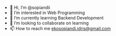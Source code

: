 - 👋 Hi, I’m @sopiandii
- 👀 I’m interested in Web Programming
- 🌱 I’m currently learning Backend Development
- 💞️ I’m looking to collaborate on learning
- 📫 How to reach me ekosopiandi.idris@gmail.com

<!---
sopiandii/sopiandii is a ✨ special ✨ repository because its `README.md` (this file) appears on your GitHub profile.
You can click the Preview link to take a look at your changes.
--->
